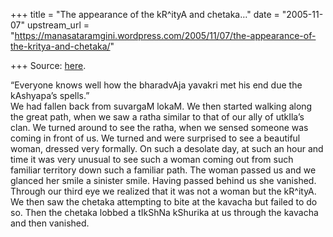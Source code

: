 +++
title = "The appearance of the kR^ityA and chetaka…"
date = "2005-11-07"
upstream_url = "https://manasataramgini.wordpress.com/2005/11/07/the-appearance-of-the-kritya-and-chetaka/"

+++
Source: [here](https://manasataramgini.wordpress.com/2005/11/07/the-appearance-of-the-kritya-and-chetaka/).

“Everyone knows well how the bharadvAja yavakri met his end due the
kAshyapa’s spells.”  
We had fallen back from suvargaM lokaM. We then started walking along
the great path, when we saw a ratha similar to that of our ally of
utkIla’s clan. We turned around to see the ratha, when we sensed someone
was coming in front of us. We turned and were surprised to see a
beautiful woman, dressed very formally. On such a desolate day, at such
an hour and time it was very unusual to see such a woman coming out from
such familiar territory down such a familiar path. The woman passed us
and we glanced her smile a sinister smile. Having passed behind us she
vanished. Through our third eye we realized that it was not a woman but
the kR^ityA. We then saw the chetaka attempting to bite at the kavacha
but failed to do so. Then the chetaka lobbed a tIkShNa kShurika at us
through the kavacha and then vanished.  

